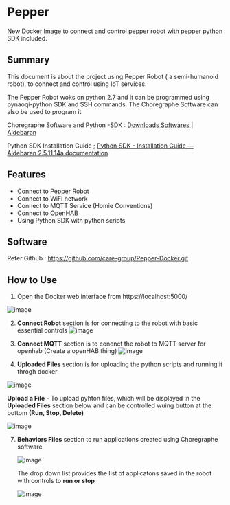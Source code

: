 # Pepper
New Docker Image to connect and control pepper robot with pepper python SDK included.

## Summary
This document is about the project using Pepper Robot ( a semi-humanoid robot), to connect and control using IoT services.

The Pepper Robot woks on python 2.7 and it can be programmed using pynaoqi-python SDK and SSH commands.  The Choregraphe Software can also be used to program it

Choregraphe Software and Python -SDK :  [Downloads Softwares | Aldebaran](https://www.aldebaran.com/en/support/nao-6/downloads-softwares)

Python SDK Installation Guide ; [Python SDK - Installation Guide — Aldebaran 2.5.11.14a documentation](http://doc.aldebaran.com/2-5/dev/python/install_guide.html)

    

## Features
- Connect to Pepper Robot
- Connect to WiFi network
- Connect to MQTT Service (Homie Conventions)
- Connect to OpenHAB
- Using Python SDK with python scripts


## Software
Refer Github : https://github.com/care-group/Pepper-Docker.git


## How to Use
1. Open the Docker web interface from https://localhost:5000/

![image](https://github.com/carolsanthosh/Pepper-Robot/assets/42265511/d32a9de5-0237-41da-943e-8670003d5680)

2. **Connect Robot** section is for connecting to the robot with basic essential controls
   ![image](https://github.com/carolsanthosh/Pepper-Robot/assets/42265511/8182ee55-0115-4855-a422-37b3cae23d26)

3. **Connect MQTT** section is to conenct the robot to MQTT server for openhab (Create a openHAB thing)
   ![image](https://github.com/carolsanthosh/Pepper-Robot/assets/42265511/8e693dc4-1c1b-4eff-82ac-af33caea1c80)

4. **Uploaded Files** section is for uploading the python scripts and running it throgh docker


![image](https://github.com/carolsanthosh/Pepper-Robot/assets/42265511/f2dbb78e-3be8-4c8c-b178-5192d5dba7b8)

   **Upload a File** - To upload pyhton files, which will be displayed in the **Uploaded Files** section below and can be controlled wuing button at the bottom **(Run, Stop, Delete)**
  
   
   ![image](https://github.com/carolsanthosh/Pepper-Robot/assets/42265511/5a3a896c-4c16-43dd-82cc-44ebc796d931)


7. **Behaviors Files** section to run applications created using Choregraphe software


    ![image](https://github.com/carolsanthosh/Pepper-Robot/assets/42265511/a8c4558e-3419-41bd-be1e-fb47e1898415)

    The drop down list provides the list of applicatons saved in the robot with controls to **run or stop**

    ![image](https://github.com/carolsanthosh/Pepper-Robot/assets/42265511/7637b6ad-4128-4f89-b7f2-bc50fc172156)

 
